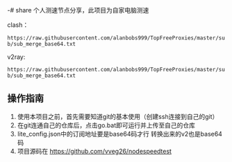-# share
个人测速节点分享，此项目为自家电脑测速

clash：

`https://raw.githubusercontent.com/alanbobs999/TopFreeProxies/master/sub/sub_merge_base64.txt`

v2ray:

`https://raw.githubusercontent.com/alanbobs999/TopFreeProxies/master/sub/sub_merge_base64.txt`


## 操作指南
1. 使用本项目之前，首先需要知道git的基本使用（创建ssh连接到自己的git）
2. 在git连通自己的仓库后，点击go.bat即可运行并上传至自己的仓库
3. lite_config.json中的订阅地址要是base64码才行
转换出来的v2也是base64码
4. 项目源码在
   https://github.com/vveg26/nodespeedtest
